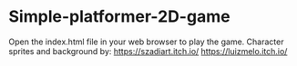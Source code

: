 # Simple-platformer-2D-game
Open the index.html file in your web browser to play the game.
Character sprites and background by:
https://szadiart.itch.io/
https://luizmelo.itch.io/

